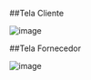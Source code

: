 ##Tela Cliente

![image](https://user-images.githubusercontent.com/58054086/111082517-80507380-84e7-11eb-924e-cb0d49e2e81f.png)

##Tela Fornecedor

![image](https://user-images.githubusercontent.com/58054086/111082542-9c541500-84e7-11eb-830b-89ca56fef3c1.png)

